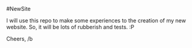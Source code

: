 #NewSite

I will use this repo to make some experiences to the creation of my new website.
So, it will be lots of rubberish and tests. :P

Cheers,
/b